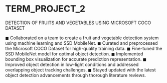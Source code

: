 # TERM_PROJECT_2
 DETECTION OF FRUITS AND VEGETABLES USING MICROSOFT COCO DATASET 
 

◼ Collaborated on a team to create a fruit and vegetable detection system using machine learning and SSD MobileNet.
◼ Curated and preprocessed the Microsoft COCO Dataset for high-quality training data.
◼ Fine-tuned the SSD MobileNet model for optimal object detection.
◼ Implemented bounding box visualization for accurate prediction representation.
◼ Improved object detection in low-light conditions and addressed overlapping object tracking challenges.
◼ Stayed updated with the latest object detection advancements through thorough literature reviews.
